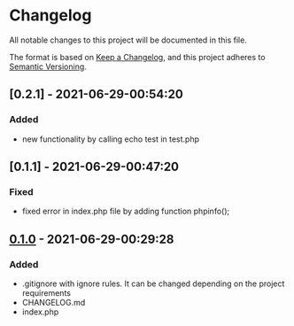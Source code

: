# Changelog

All notable changes to this project will be documented in this file.

The format is based on [Keep a Changelog](https://keepachangelog.com/en/1.0.0/),
and this project adheres to [Semantic Versioning](https://semver.org/spec/v2.0.0.html).


## [0.2.1] - 2021-06-29-00:54:20

### Added

- new functionality by calling echo test in test.php

## [0.1.1] - 2021-06-29-00:47:20

### Fixed

- fixed error in index.php file by adding function phpinfo();

## [0.1.0](https://github.com/Davdeveloper933/git-exam-david_istomin/tree/0.1.0) - 2021-06-29-00:29:28

### Added

- .gitignore with ignore rules.
  It can be changed depending on the project requirements
- CHANGELOG.md
- index.php